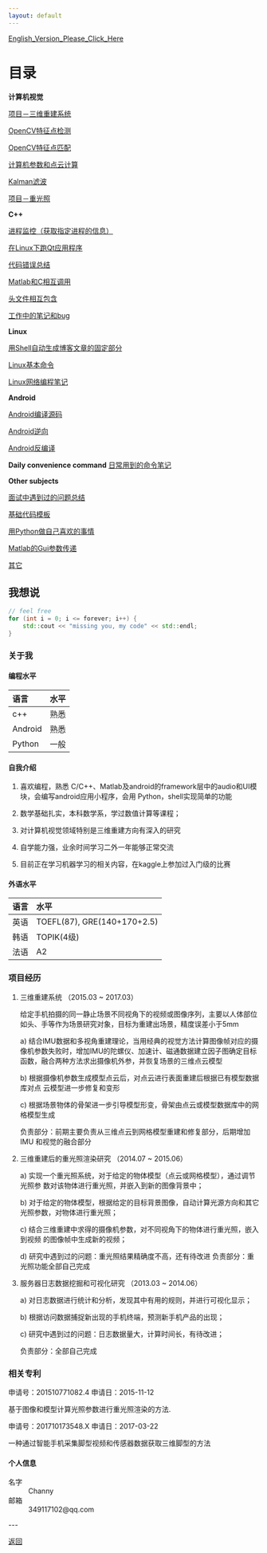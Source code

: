 ```yaml
---
layout: default
---
```


[English_Version_Please_Click_Here](./index)

# 目录

**计算机视觉**

[项目－三维重建系统](./Project_3D_Reconstruction.html)

[OpenCV特征点检测](./Feature_Detection_In_OpenCV.html)

[OpenCV特征点匹配](./Feature_Matching_In_OpenCV.html)

[计算机参数和点云计算](./Compute_Camera_Params_and_Point_Cloud.html)

[Kalman滤波](./Kalman_Filter)

[项目－重光照](./Project_Relighting.html)

**C++**

[进程监控（获取指定进程的信息）](./Process_Monitor)

[在Linux下跑Qt应用程序](./Qt_In_Linux)

[代码错误总结](./Summary_Of_Coding_Errors)

[Matlab和C相互调用](./Matlab_And_C_Combining_Coding)

[头文件相互包含](./Head_File_Include_Each_Other)

[工作中的笔记和bug](./Notes_And_Bugs_In_Work)

**Linux**

[用Shell自动生成博客文章的固定部分](./Generate_Head_Using_Shell.html)

[Linux基本命令](./Linux_Basic_Comment)

[Linux网络编程笔记](./Linux_Network_Programming_Notes)

**Android**

[Android编译源码](./Android_Build_Source)

[Android逆向](./Android_Crack.html)

[Android反编译](./Android_Rebuid_Notes)

**Daily convenience command**
[日常用到的命令笔记](./Notes_In_Daily_Coding_Life)

**Other subjects**

[面试中遇到过的问题总结](./Questions_In_Interview.html)

[基础代码模板](./Model_Code_Of_InputOutput)

[用Python做自己喜欢的事情](./Python_To_Do_Something_I_Like)

[Matlab的Gui参数传递](./Matlab_Gui_Params)

[其它](./Trifles.html)

## 我想说

```c++
// feel free
for (int i = 0; i <= forever; i++) {
	std::cout << "missing you, my code" << std::endl;
}
```
### 关于我

#### 编程水平

| 语言          | 水平             |
|:-------------|:------------------|
| c++          | 熟悉           |
| Android      | 熟悉           |
| Python       | 一般          |

#### 自我介绍

1. 喜欢编程，熟悉 C/C++、Matlab及android的framework层中的audio和UI模块，会编写android应用小程序，会用 Python，shell实现简单的功能

2. 数学基础扎实，本科数学系，学过数值计算等课程；

3. 对计算机视觉领域特别是三维重建方向有深入的研究

4. 自学能力强，业余时间学习二外一年能够正常交流

5. 目前正在学习机器学习的相关内容，在kaggle上参加过入门级的比赛

#### 外语水平

| 语言          | 水平                       |
|:-------------|:---------------------------|
| 英语          | TOEFL(87), GRE(140+170+2.5)|
| 韩语          | TOPIK(4级)                 |
| 法语          | A2                         |

### 项目经历

1. 三维重建系统 （2015.03 ~ 2017.03）
 	
	给定手机拍摄的同一静止场景不同视角下的视频或图像序列，主要以人体部位如头、手等作为场景研究对象，目标为重建出场景，精度误差小于5mm 
	
	a) 结合IMU数据和多视角重建理论，当用经典的视觉方法计算图像帧对应的摄像机参数失败时，增加IMU的陀螺仪、加速计、磁通数据建立因子图确定目标函数，融合两种方法求出摄像机外参，并恢复场景的三维点云模型
	
	b) 根据摄像机参数生成模型点云后，对点云进行表面重建后根据已有模型数据库对点 云模型进一步修复和变形
	
	c) 根据场景物体的骨架进一步引导模型形变，骨架由点云或模型数据库中的网格模型生成
	
	负责部分：前期主要负责从三维点云到网格模型重建和修复部分，后期增加 IMU 和视觉的融合部分

2. 三维重建后的重光照渲染研究 （2014.07 ~ 2015.06）
	
	a)   实现一个重光照系统，对于给定的物体模型（点云或网格模型），通过调节光照参 数对该物体进行重光照，并嵌入到新的图像背景中；
	
	b)   对于给定的物体模型，根据给定的目标背景图像，自动计算光源方向和其它光照参数，对物体进行重光照；
	
	c)   结合三维重建中求得的摄像机参数，对不同视角下的物体进行重光照，嵌入到视频 的图像帧中生成新的视频；
	
	d)   研究中遇到过的问题：重光照结果精确度不高，还有待改进 
	负责部分：重光照功能全部自己完成

3. 服务器日志数据挖掘和可视化研究 （2013.03 ~ 2014.06）

	a)   对日志数据进行统计和分析，发现其中有用的规则，并进行可视化显示；
	
	b)   根据访问数据捕捉新出现的手机终端，预测新手机产品的出现；
	
	c)   研究中遇到过的问题：日志数据量大，计算时间长，有待改进； 
	
	负责部分：全部自己完成

### 相关专利

申请号：201510771082.4 申请日：2015-11-12

基于图像和模型计算光照参数进行重光照渲染的方法.

申请号：201710173548.X 申请日：2017-03-22 

一种通过智能手机采集脚型视频和传感器数据获取三维脚型的方法 

#### 个人信息
<dl>
<dt>名字</dt>
<dd>Channy</dd>
<dt>邮箱</dt>
<dd>349117102@qq.com</dd>
</dl>
---

[返回](./)
